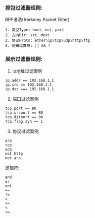 ### 抓包过滤器规则:
BPF语法(Berkeley Packet Filter)
```
1. 类型Type: host、net、port
2. 方向Dir: src、dest
3. 协议Proto: ether\ip\tcp\udp\http\ftp
4. 逻辑运算符: || && !
```
### 展示过滤器规则: 

1. ip地址过滤案例
```
ip.addr == 192.168.1.1
ip.src == 192.168.1.1
ip.dst === 192.168.1.1
```
2. 端口过滤案例
```
tcp.port == 80
tcp.srcport == 80
tcp.dstport == 80
tcp.flag.syn == 1
```
3. 协议过滤案例
```
arp
tcp
udp
not http
not arp
```
逻辑符: 
```
and
or
not
==
!=
>
>=
<
<= 
```
